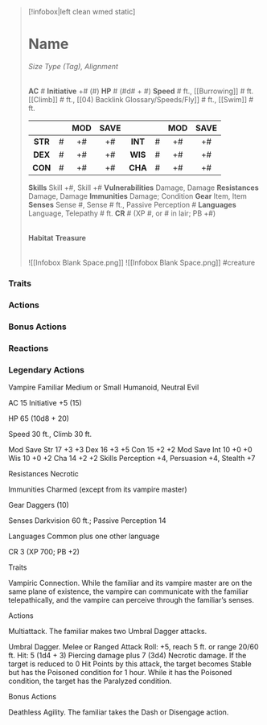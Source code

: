 > [!infobox|left clean wmed static]
> # Name
> *Size Type (Tag), Alignment*
> 
> | |
> | - |
> **AC** # **Initiative** +# (#)
> **HP** # (#d# + #)
> **Speed** # ft., [[Burrowing]] # ft. [[Climb]] # ft., [[04) Backlink Glossary/Speeds/Fly]] # ft., [[Swim]] # ft.
> 
> | | | MOD | SAVE | | | MOD | SAVE |
> | :-: | :-: | :-: | :-: | :-: | :-: | :-: | :-: |
> | **STR** | # | +# | +# | **INT** | # | +# | +# | 
> | **DEX** | # | +# | +# | **WIS** | # | +# | +# |
> | **CON** | # | +# | +# | **CHA** | # | +# | +# |
> **Skills** Skill +#, Skill +#
> **Vulnerabilities** Damage, Damage
> **Resistances** Damage, Damage
> **Immunities** Damage; Condition
> **Gear** Item, Item
> **Senses** Sense #, Sense # ft., Passive Perception #
> **Languages** Language, Telepathy # ft.
> **CR** # (XP #, or # in lair; PB +#)
>
> | |
> | - |
> **Habitat**
> **Treasure**
> 
> | |
> | - |
> ![[Infobox Blank Space.png]]
> ![[Infobox Blank Space.png]]
> #creature 


### Traits
### Actions
### Bonus Actions
### Reactions
### Legendary Actions
Vampire Familiar
Medium or Small Humanoid, Neutral Evil

AC 15 Initiative +5 (15)

HP 65 (10d8 + 20)

Speed 30 ft., Climb 30 ft.

Mod	Save
Str	17	+3	+3
Dex	16	+3	+5
Con	15	+2	+2
Mod	Save
Int	10	+0	+0
Wis	10	+0	+2
Cha	14	+2	+2
Skills Perception +4, Persuasion +4, Stealth +7

Resistances Necrotic

Immunities Charmed (except from its vampire master)

Gear Daggers (10)

Senses Darkvision 60 ft.; Passive Perception 14

Languages Common plus one other language

CR 3 (XP 700; PB +2)

Traits

Vampiric Connection. While the familiar and its vampire master are on the same plane of existence, the vampire can communicate with the familiar telepathically, and the vampire can perceive through the familiar’s senses.

Actions

Multiattack. The familiar makes two Umbral Dagger attacks.

Umbral Dagger. Melee or Ranged Attack Roll: +5, reach 5 ft. or range 20/60 ft. Hit: 5 (1d4 + 3) Piercing damage plus 7 (3d4) Necrotic damage. If the target is reduced to 0 Hit Points by this attack, the target becomes Stable but has the Poisoned condition for 1 hour. While it has the Poisoned condition, the target has the Paralyzed condition.

Bonus Actions

Deathless Agility. The familiar takes the Dash or Disengage action.